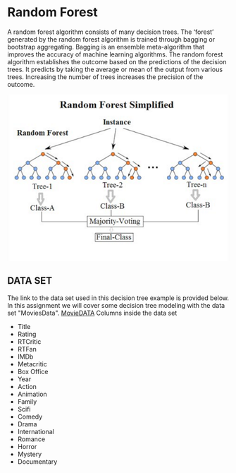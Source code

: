 # Random Forest

A random forest algorithm consists of many decision trees. The ‘forest’ generated by the random forest algorithm is trained through bagging or bootstrap aggregating. Bagging is an ensemble meta-algorithm that improves the accuracy of machine learning algorithms. The random forest algorithm establishes the outcome based on the predictions of the decision trees. It predicts by taking the average or mean of the output from various trees. Increasing the number of trees increases the precision of the outcome.

![Forest](Random.png)

## DATA SET

The link to the data set used in this decision tree example is provided below. In this assignment we will cover some decision tree modeling with the data set "MoviesData".
[MovieDATA](https://www.kaggle.com/datasets/antallen/comparing-numerical-movie-review-scores)
Columns inside the data set
- Title
- Rating
- RTCritic
- RTFan
- IMDb
- Metacritic
- Box Office
- Year
- Action
- Animation
- Family
- Scifi
- Comedy
- Drama
- International
- Romance
- Horror
- Mystery
- Documentary


